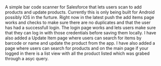 A simple bar code scanner for Salesforce that lets users scan to add products and update products. Currently this is only being built for Android possibly IOS in the furture. Right now in the latest push the add items page works and checks to make sure there are no duplicates and that the user has had a successfull login. The login page works and lets users make sure that they can log in with those credentials before saving them locally. I have also added a Update Item page where users can search for items by barcode or name and update the product from the app. I have also added a page where users can search for products and on the main page if your logged in there is a list view with all the product listed which was grabed through a asyc query.
